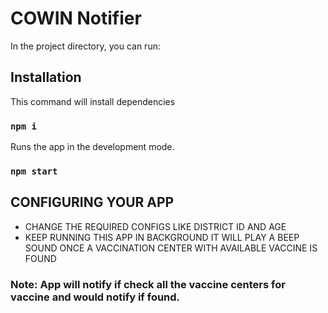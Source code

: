 # COWIN Notifier

In the project directory, you can run:

## Installation

This command will install dependencies

### `npm i`

Runs the app in the development mode.

### `npm start`


## CONFIGURING YOUR APP

- CHANGE THE REQUIRED CONFIGS LIKE DISTRICT ID AND AGE
- KEEP RUNNING THIS APP IN BACKGROUND IT WILL PLAY A BEEP SOUND ONCE A VACCINATION CENTER WITH AVAILABLE VACCINE IS FOUND

### Note: App will notify if check all the vaccine centers for vaccine and would notify if found.
